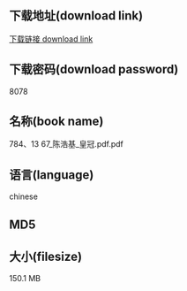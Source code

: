 ## 下载地址(download link)
[下载链接 download link](https://voluble-croquembouche-d321dc.netlify.app/?s=784%E3%80%8113+67_%E9%99%88%E6%B5%A9%E5%9F%BA_%E7%9A%87%E5%86%A0.pdf)

## 下载密码(download password)
8078

## 名称(book name)
784、13 67_陈浩基_皇冠.pdf.pdf

## 语言(language)
chinese

## MD5


## 大小(filesize)
150.1 MB
